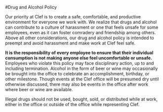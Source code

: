 #Drug and Alcohol Policy

Our priority at Clef is to create a safe, comfortable, and productive environment for everyone we work with. We realize that drugs and alcohol can contribute to a culture of harassment or one that feels unsafe for some employees, even as it can foster comradery and friendship among others. Above all other considerations, our drug and alcohol policy is intended to preempt and avoid harassment and make work at Clef feel safe.  

**It is the responsibility of every employee to ensure that their individual consumption is not making anyone else feel uncomfortable or unsafe.** Employees who violate this policy may face disciplinary action, up to and including termination. Alcohol in the form of beer or wine may occasionally be brought into the office to celebrate an accomplishment, birthday, or other milestone. Though events at the Clef office will be presumed dry until otherwise discussed, there may also be events in the office after work where beer or wine are available. 

Illegal drugs should not be used, bought, sold, or distributed while at work, either in the office or outside of the office while representing Clef.
